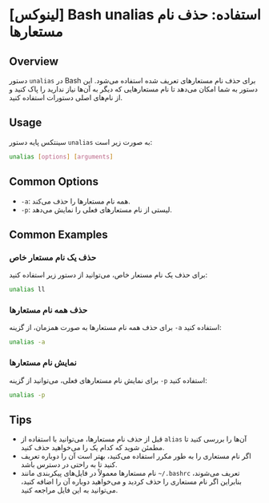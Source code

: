 # [لینوکس] Bash unalias استفاده: حذف نام مستعارها

## Overview
دستور `unalias` در Bash برای حذف نام مستعارهای تعریف شده استفاده می‌شود. این دستور به شما امکان می‌دهد تا نام مستعارهایی که دیگر به آن‌ها نیاز ندارید را پاک کنید و از نام‌های اصلی دستورات استفاده کنید.

## Usage
سینتکس پایه دستور `unalias` به صورت زیر است:

```bash
unalias [options] [arguments]
```

## Common Options
- `-a`: همه نام مستعارها را حذف می‌کند.
- `-p`: لیستی از نام مستعارهای فعلی را نمایش می‌دهد.

## Common Examples
### حذف یک نام مستعار خاص
برای حذف یک نام مستعار خاص، می‌توانید از دستور زیر استفاده کنید:

```bash
unalias ll
```

### حذف همه نام مستعارها
برای حذف همه نام مستعارها به صورت همزمان، از گزینه `-a` استفاده کنید:

```bash
unalias -a
```

### نمایش نام مستعارها
برای نمایش نام مستعارهای فعلی، می‌توانید از گزینه `-p` استفاده کنید:

```bash
unalias -p
```

## Tips
- قبل از حذف نام مستعارها، می‌توانید با استفاده از `alias` آن‌ها را بررسی کنید تا مطمئن شوید که کدام یک را می‌خواهید حذف کنید.
- اگر نام مستعاری را به طور مکرر استفاده می‌کنید، بهتر است آن را دوباره تعریف کنید تا به راحتی در دسترس باشد.
- نام مستعارها معمولاً در فایل‌های پیکربندی مانند `~/.bashrc` تعریف می‌شوند، بنابراین اگر نام مستعاری را حذف کردید و می‌خواهید دوباره آن را اضافه کنید، می‌توانید به این فایل مراجعه کنید.